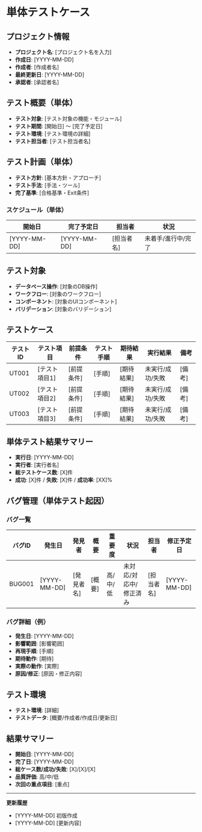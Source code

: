 # 単体テストケース

## プロジェクト情報
- **プロジェクト名**: [プロジェクト名を入力]
- **作成日**: [YYYY-MM-DD]
- **作成者**: [作成者名]
- **最終更新日**: [YYYY-MM-DD]
- **承認者**: [承認者名]

## テスト概要（単体）
- **テスト対象**: [テスト対象の機能・モジュール]
- **テスト期間**: [開始日] 〜 [完了予定日]
- **テスト環境**: [テスト環境の詳細]
- **テスト担当者**: [テスト担当者名]

## テスト計画（単体）
- **テスト方針**: [基本方針・アプローチ]
- **テスト手法**: [手法・ツール]
- **完了基準**: [合格基準・Exit条件]

### スケジュール（単体）
| 開始日 | 完了予定日 | 担当者 | 状況 |
|--------|------------|--------|------|
| [YYYY-MM-DD] | [YYYY-MM-DD] | [担当者名] | 未着手/進行中/完了 |

## テスト対象
- **データベース操作**: [対象のDB操作]
- **ワークフロー**: [対象のワークフロー]
- **コンポーネント**: [対象のUIコンポーネント]
- **バリデーション**: [対象のバリデーション]

## テストケース
| テストID | テスト項目 | 前提条件 | テスト手順 | 期待結果 | 実行結果 | 備考 |
|----------|------------|----------|------------|----------|----------|------|
| UT001 | [テスト項目1] | [前提条件] | [手順] | [期待結果] | 未実行/成功/失敗 | [備考] |
| UT002 | [テスト項目2] | [前提条件] | [手順] | [期待結果] | 未実行/成功/失敗 | [備考] |
| UT003 | [テスト項目3] | [前提条件] | [手順] | [期待結果] | 未実行/成功/失敗 | [備考] |

## 単体テスト結果サマリー
- **実行日**: [YYYY-MM-DD]
- **実行者**: [実行者名]
- **総テストケース数**: [X]件
- **成功**: [X]件 / **失敗**: [X]件 / **成功率**: [XX]%

## バグ管理（単体テスト起因）

### バグ一覧
| バグID | 発生日 | 発見者 | 概要 | 重要度 | 状況 | 担当者 | 修正予定日 |
|---------|---------|--------|------|--------|------|--------|------------|
| BUG001 | [YYYY-MM-DD] | [発見者名] | [概要] | 高/中/低 | 未対応/対応中/修正済み | [担当者名] | [YYYY-MM-DD] |

### バグ詳細（例）
- **発生日**: [YYYY-MM-DD]
- **影響範囲**: [影響範囲]
- **再現手順**: [手順]
- **期待動作**: [期待]
- **実際の動作**: [実際]
- **原因/修正**: [原因・修正内容]

## テスト環境
- **テスト環境**: [詳細]
- **テストデータ**: [概要/作成者/作成日/更新日]

## 結果サマリー
- **開始日**: [YYYY-MM-DD]
- **完了日**: [YYYY-MM-DD]
- **総ケース数/成功/失敗**: [X]/[X]/[X]
- **品質評価**: 高/中/低
- **次回の重点項目**: [重点]

---
**更新履歴**
- [YYYY-MM-DD] 初版作成
- [YYYY-MM-DD] [更新内容]
